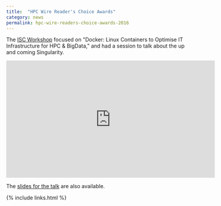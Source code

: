 ```yaml
---
title:  "HPC Wire Reader's Choice Awards"
category: news
permalink: hpc-wire-readers-choice-awards-2016
---
```



The <a href="http://qnib.org/isc/" target="_blank">ISC Workshop</a> focused on "Docker: Linux Containers to Optimise IT Infrastructure for HPC & BigData," and had a session to talk about the up and coming Singularity.

<iframe width="560" height="315" src="https://www.youtube.com/embed/IC74-Zz3J9Q?list=PLfE3_wJGw9KS0Zcl1KEEzziRMT5rYtGXv" frameborder="0" allowfullscreen></iframe>

The <a href="http://qnib.org/data/isc2016/3_missing_pieces.pdf" target="_blank">slides for the talk</a> are also available.

{% include links.html %}
